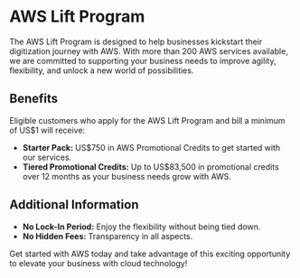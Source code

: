 # AWS Lift Program 

The AWS Lift Program is designed to help businesses kickstart their digitization journey with AWS. With more than 200 AWS services available, we are committed to supporting your business needs to improve agility, flexibility, and unlock a new world of possibilities. 

## Benefits

Eligible customers who apply for the AWS Lift Program and bill a minimum of US$1 will receive:

- **Starter Pack:** US$750 in AWS Promotional Credits to get started with our services.
- **Tiered Promotional Credits:** Up to US$83,500 in promotional credits over 12 months as your business needs grow with AWS.

## Additional Information

- **No Lock-In Period:** Enjoy the flexibility without being tied down.
- **No Hidden Fees:** Transparency in all aspects.

Get started with AWS today and take advantage of this exciting opportunity to elevate your business with cloud technology!
